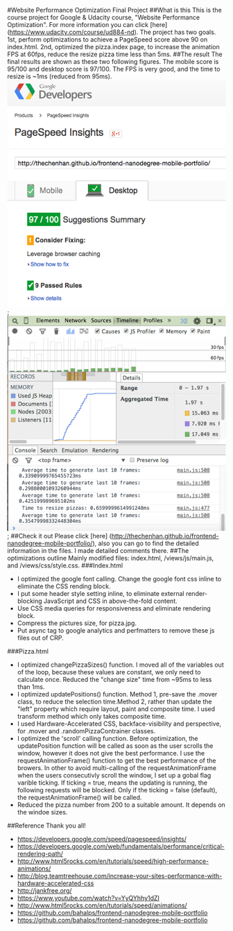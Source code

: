#Website Performance Optimization Final Project
##What is this
This is the course project for Google & Udacity course, "Website Performance Optimization". For more information
you can click [here] (https://www.udacity.com/course/ud884-nd). The project has two goals. 1st, perform optimizations to achieve a PageSpeed score above 90 on index.html. 2nd, optimized the pizza.index page, to increase the animation FPS at 60fps, reduce the resize pizza time less than 5ms.
##The result
The final results are shown as these two following figures. The mobile score is 95/100 and desktop score is 97/100. The FPS is very good, and the time to resize is ~1ms (reduced from 95ms). 
![opt1](https://github.com/thechenhan/frontend-nanodegree-mobile-portfolio/blob/master/img/optimization-result-1.png?raw=true "index.html optimization result"); ![opt2](https://github.com/thechenhan/frontend-nanodegree-mobile-portfolio/blob/master/img/optimization-result-2.png?raw=true "pizza.html optimization result"); 
##Check it out
Please click [here] (http://thechenhan.github.io/frontend-nanodegree-mobile-portfolio/), also you can go to find the detailed information in the files. I made detailed comments there.
##The optimizations outline
Mainly modified files: index.html, /views/js/main.js, and /views/css/style.css.
###Index.html
* I optimized the google font calling. Change the google font css inline to eliminate the CSS rending block.
* I put some header style setting inline, to eliminate external render-blocking JavaScript and CSS in above-the-fold content.
* Use CSS media queries for responsiveness and eliminate rendering block.
* Compress the pictures size, for pizza.jpg.
* Put async tag to google analytics and perfmatters to remove these js files out of CRP.

###Pizza.html
* I optimized changePizzaSizes() function. I moved all of the variables out of the loop, because these values are constant, we only need to calculate once. Reduced the "change size" time from ~95ms to less than 1ms.
* I optimized updatePositions() function. Method 1, pre-save the .mover class, to reduce the selection time.Method 2, rather than update the "left" property which require layout, paint and composite time. I used transform method which only takes composite time.
* I used Hardware-Accelerated CSS, backface-visibility and perspective, for .mover and .randomPizzaContrainer classes.
* I optimized the 'scroll' calling function. Before optimization, the updatePosition function will be called as soon as the user scrolls the window, however it does not give the best performance. I use the requestAnimationFrame() function to get the best performance of the browers. In other to avoid multi-calling of the requestAnimationFrame when the users consecutivly scroll the window, I set up a gobal flag varible ticking. If ticking = true, means the updating is running, the following requests will be blocked. Only if the ticking = false (default), the requestAnimationFrame() will be called.
* Reduced the pizza number from 200 to a suitable amount. It depends on the windoe sizes. 

##Reference
Thank you all!
* https://developers.google.com/speed/pagespeed/insights/
* https://developers.google.com/web/fundamentals/performance/critical-rendering-path/
* http://www.html5rocks.com/en/tutorials/speed/high-performance-animations/
* http://blog.teamtreehouse.com/increase-your-sites-performance-with-hardware-accelerated-css
* http://jankfree.org/
* https://www.youtube.com/watch?v=YyQYhhy1dZI
* http://www.html5rocks.com/en/tutorials/speed/animations/
* https://github.com/bahalps/frontend-nanodegree-mobile-portfolio
* https://github.com/bahalps/frontend-nanodegree-mobile-portfolio
